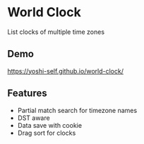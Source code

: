 # World Clock
List clocks of multiple time zones

## Demo
https://yoshi-self.github.io/world-clock/

## Features
* Partial match search for timezone names
* DST aware
* Data save with cookie
* Drag sort for clocks
